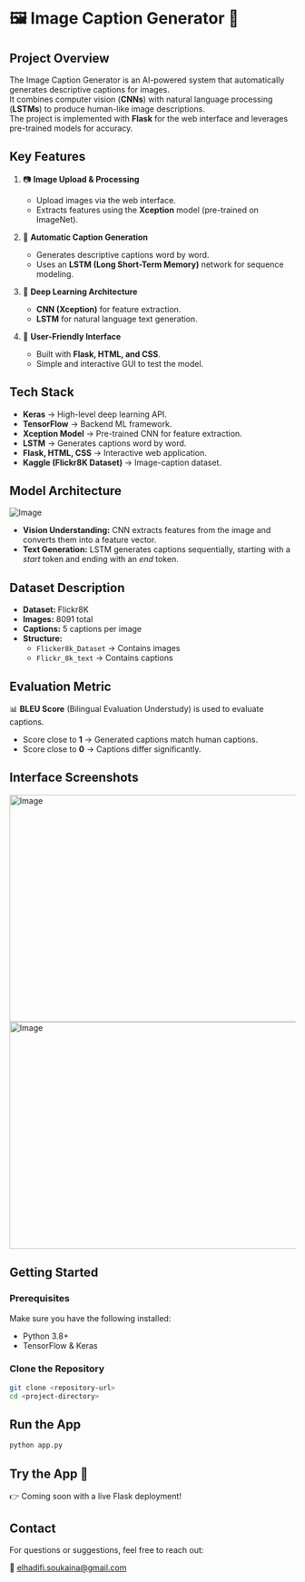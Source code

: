 # 🖼️ Image Caption Generator 🤖

## Project Overview  
The Image Caption Generator is an AI-powered system that automatically generates descriptive captions for images.  
It combines computer vision (**CNNs**) with natural language processing (**LSTMs**) to produce human-like image descriptions.  
The project is implemented with **Flask** for the web interface and leverages pre-trained models for accuracy.  

## Key Features  
1. 📷 **Image Upload & Processing**  
   - Upload images via the web interface.  
   - Extracts features using the **Xception** model (pre-trained on ImageNet).  

2. 📝 **Automatic Caption Generation**  
   - Generates descriptive captions word by word.  
   - Uses an **LSTM (Long Short-Term Memory)** network for sequence modeling.  

3. 🔬 **Deep Learning Architecture**  
   - **CNN (Xception)** for feature extraction.  
   - **LSTM** for natural language text generation.  

4. 🎨 **User-Friendly Interface**  
   - Built with **Flask, HTML, and CSS**.  
   - Simple and interactive GUI to test the model.  

## Tech Stack  

- **Keras** → High-level deep learning API.  
- **TensorFlow** → Backend ML framework.  
- **Xception Model** → Pre-trained CNN for feature extraction.  
- **LSTM** → Generates captions word by word.  
- **Flask, HTML, CSS** → Interactive web application.  
- **Kaggle (Flickr8K Dataset)** → Image-caption dataset.  

## Model Architecture  

![Image](https://github.com/user-attachments/assets/bdd99349-251c-47cb-b126-463c0cfa7bd4)

- **Vision Understanding:** CNN extracts features from the image and converts them into a feature vector.  
- **Text Generation:** LSTM generates captions sequentially, starting with a *start* token and ending with an *end* token.  

## Dataset Description  

- **Dataset:** Flickr8K  
- **Images:** 8091 total  
- **Captions:** 5 captions per image  
- **Structure:**  
  - `Flicker8k_Dataset` → Contains images  
  - `Flickr_8k_text` → Contains captions  

## Evaluation Metric  

📊 **BLEU Score** (Bilingual Evaluation Understudy) is used to evaluate captions.  
- Score close to **1** → Generated captions match human captions.  
- Score close to **0** → Captions differ significantly.  

## Interface Screenshots  


<img width="600" height="400" alt="Image" src="https://github.com/user-attachments/assets/93d5b621-6bba-4c67-9c36-cbf5569920c5" />

<img width="600" height="400" alt="Image" src="https://github.com/user-attachments/assets/fe67951e-7596-4841-984f-419d1aebfbd0" />

## Getting Started  

### Prerequisites  
Make sure you have the following installed:  
- Python 3.8+  
- TensorFlow & Keras  

### Clone the Repository  
```sh
git clone <repository-url>
cd <project-directory>
```
## Run the App
```sh
python app.py
```

## Try the App 🚀

👉 Coming soon with a live Flask deployment!

## Contact

For questions or suggestions, feel free to reach out:

📩 elhadifi.soukaina@gmail.com
